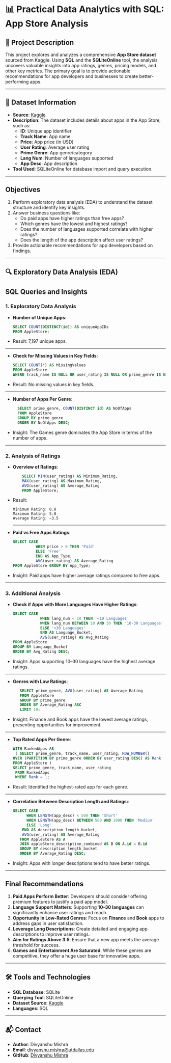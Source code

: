# 📊 Practical Data Analytics with SQL: App Store Analysis

## 📑 Project Description
This project explores and analyzes a comprehensive **App Store dataset** sourced from Kaggle. Using **SQL** and the **SQLiteOnline** tool, the analysis uncovers valuable insights into app ratings, genres, pricing models, and other key metrics. The primary goal is to provide actionable recommendations for app developers and businesses to create better-performing apps.

---

## 📂 Dataset Information
- **Source**: [Kaggle](https://www.kaggle.com)
- **Description**: The dataset includes details about apps in the App Store, such as:
  - **ID**: Unique app identifier
  - **Track Name**: App name
  - **Price**: App price (in USD)
  - **User Rating**: Average user rating
  - **Prime Genre**: App genre/category
  - **Lang Num**: Number of languages supported
  - **App Desc**: App description
- **Tool Used**: SQLiteOnline for database import and query execution.

---

## Objectives

1. Perform exploratory data analysis (EDA) to understand the dataset structure and identify key insights.
2. Answer business questions like:
   - Do paid apps have higher ratings than free apps?
   - Which genres have the lowest and highest ratings?
   - Does the number of languages supported correlate with higher ratings?
   - Does the length of the app description affect user ratings?
3. Provide actionable recommendations for app developers based on findings.

---

## 🔍 Exploratory Data Analysis (EDA)

## SQL Queries and Insights

### 1. **Exploratory Data Analysis**

- **Number of Unique Apps**:
  ```sql
  SELECT COUNT(DISTINCT(id)) AS uniqueAppIDs
  FROM AppleStore;
- Result: 7,197 unique apps.
---

- **Check for Missing Values in Key Fields**:
  ```sql
  SELECT COUNT(*) AS MissingValues 
  FROM AppleStore 
  WHERE track_name IS NULL OR user_rating IS NULL OR prime_genre IS NULL;
- Result: No missing values in key fields.
---

- **Number of Apps Per Genre**:
  ```sql
    SELECT prime_genre, COUNT(DISTINCT id) AS NoOfApps
    FROM AppleStore
    GROUP BY prime_genre
    ORDER BY NoOfApps DESC;
- Insight: The Games genre dominates the App Store in terms of the number of apps.
---

### 2. **Analysis of Ratings**

- **Overview of Ratings**:
  ```sql
      SELECT MIN(user_rating) AS Minimum_Rating,
      MAX(user_rating) AS Maximum_Rating,
      AVG(user_rating) AS Average_Rating
      FROM AppleStore;
- Result:

      Minimum Rating: 0.0
      Maximum Rating: 5.0
      Average Rating: ~3.5
  ---

- **Paid vs Free Apps Ratings**:
   ```sql
   SELECT CASE
             WHEN price > 0 THEN 'Paid'
             ELSE 'Free'
             END AS App_Type,
             AVG(user_rating) AS Average_Rating
   FROM AppleStore GROUP BY App_Type;
- Insight: Paid apps have higher average ratings compared to free apps.

---

### 3. **Additional Analysis**

- **Check if Apps with More Languages Have Higher Ratings**:
  ```sql
  SELECT CASE
              WHEN lang_num < 10 THEN '<10 Languages'
              WHEN lang_num BETWEEN 10 AND 30 THEN '10-30 Languages'
              ELSE '>30 Languages'
              END AS Language_Bucket,
              AVG(user_rating) AS Avg_Rating
  FROM AppleStore
  GROUP BY Language_Bucket
  ORDER BY Avg_Rating DESC;
- Insight: Apps supporting 10–30 languages have the highest average ratings.
---
- **Genres with Low Ratings**:
   ```sql
      SELECT prime_genre, AVG(user_rating) AS Average_Rating
      FROM AppleStore
      GROUP BY prime_genre
      ORDER BY Average_Rating ASC
      LIMIT 10;
- Insight: Finance and Book apps have the lowest average ratings, presenting opportunities for improvement.
---
- **Top Rated Apps Per Genre**:
   ```sql
   WITH RankedApps AS
    ( SELECT prime_genre, track_name, user_rating, ROW_NUMBER()
   OVER (PARTITION BY prime_genre ORDER BY user_rating DESC) AS Rank
   FROM AppleStore )
   SELECT prime_genre, track_name, user_rating
    FROM RankedApps
    WHERE Rank = 1;
 - Result: Identified the highest-rated app for each genre.
---
- **Correlation Between Description Length and Ratings:**:
   ```sql
  SELECT CASE
         WHEN LENGTH(app_desc) < 500 THEN 'Short'
         WHEN LENGTH(app_desc) BETWEEN 500 AND 1000 THEN 'Medium'
         ELSE 'Long'
       END AS description_length_bucket, 
       AVG(user_rating) AS Average_Rating
      FROM AppleStore AS A
      JOIN appleStore_description_combined AS B ON A.id = B.id
      GROUP BY description_length_bucket
      ORDER BY Average_Rating DESC;
 - Insight: Apps with longer descriptions tend to have better ratings.

---

## Final Recommendations
1. **Paid Apps Perform Better**: Developers should consider offering premium features to justify a paid app model.
2. **Language Support Matters**: Supporting **10–30 languages** can significantly enhance user ratings and reach.
3. **Opportunity in Low-Rated Genres**: Focus on **Finance** and **Book** apps to address gaps in user satisfaction.
4. **Leverage Long Descriptions**: Create detailed and engaging app descriptions to improve user ratings.
5. **Aim for Ratings Above 3.5**: Ensure that a new app meets the average threshold for success.
6. **Games and Entertainment Are Saturated**: While these genres are competitive, they offer a huge user base for innovative apps.

---

## 🛠 Tools and Technologies
- **SQL Database**: SQLite
- **Querying Tool**: SQLiteOnline
- **Dataset Source**: [Kaggle](https://www.kaggle.com)
- **Languages**: SQL

---

## 📬 Contact
- **Author**: Divyanshu Mishra  
- **Email**: [divyanshu.mishra@utdallas.edu](mailto:divyanshu.mishra@utdallas.edu)  
- **GitHub**: [Divyanshu Mishra](https://github.com/DivyanshuMishra97)

